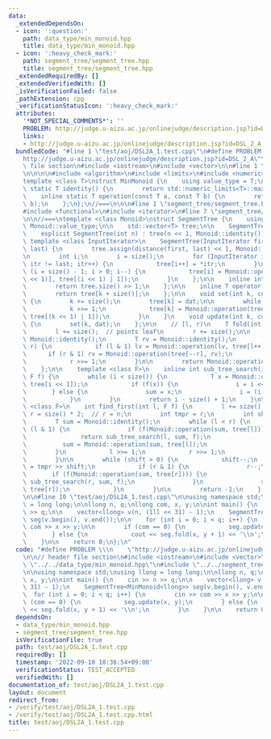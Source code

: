 ```yaml
---
data:
  _extendedDependsOn:
  - icon: ':question:'
    path: data_type/min_monoid.hpp
    title: data_type/min_monoid.hpp
  - icon: ':heavy_check_mark:'
    path: segment_tree/segment_tree.hpp
    title: segment_tree/segment_tree.hpp
  _extendedRequiredBy: []
  _extendedVerifiedWith: []
  _isVerificationFailed: false
  _pathExtension: cpp
  _verificationStatusIcon: ':heavy_check_mark:'
  attributes:
    '*NOT_SPECIAL_COMMENTS*': ''
    PROBLEM: http://judge.u-aizu.ac.jp/onlinejudge/description.jsp?id=DSL_2_A
    links:
    - http://judge.u-aizu.ac.jp/onlinejudge/description.jsp?id=DSL_2_A
  bundledCode: "#line 1 \"test/aoj/DSL2A_1.test.cpp\"\n#define PROBLEM \\\n    \"\
    http://judge.u-aizu.ac.jp/onlinejudge/description.jsp?id=DSL_2_A\"\n\n// header\
    \ file section\n#include <iostream>\n#include <vector>\n\n#line 1 \"data_type/min_monoid.hpp\"\
    \n\n\n\n#include <algorithm>\n#include <limits>\n#include <numeric>\n\n//===\n\
    template <class T>\nstruct MinMonoid {\n    using value_type = T;\n    inline\
    \ static T identity() {\n        return std::numeric_limits<T>::max();\n    };\n\
    \    inline static T operation(const T a, const T b) {\n        return std::min(a,\
    \ b);\n    };\n};\n//===\n\n\n#line 1 \"segment_tree/segment_tree.hpp\"\n\n\n\n\
    #include <functional>\n#include <iterator>\n#line 7 \"segment_tree/segment_tree.hpp\"\
    \n\n//===\ntemplate <class Monoid>\nstruct SegmentTree {\n    using T = typename\
    \ Monoid::value_type;\n\n    std::vector<T> tree;\n\n    SegmentTree() = default;\n\
    \    explicit SegmentTree(int n) : tree(n << 1, Monoid::identity()){};\n\n   \
    \ template <class InputIterator>\n    SegmentTree(InputIterator first, InputIterator\
    \ last) {\n        tree.assign(distance(first, last) << 1, Monoid::identity());\n\
    \n        int i;\n        i = size();\n        for (InputIterator itr = first;\
    \ itr != last; itr++) {\n            tree[i++] = *itr;\n        }\n        for\
    \ (i = size() - 1; i > 0; i--) {\n            tree[i] = Monoid::operation(tree[(i\
    \ << 1)], tree[(i << 1) | 1]);\n        }\n    };\n\n    inline int size() {\n\
    \        return tree.size() >> 1;\n    };\n\n    inline T operator[](int k) {\n\
    \        return tree[k + size()];\n    };\n\n    void set(int k, const T dat)\
    \ {\n        k += size();\n        tree[k] = dat;\n\n        while (k > 1) {\n\
    \            k >>= 1;\n            tree[k] = Monoid::operation(tree[(k << 1)],\
    \ tree[(k << 1) | 1]);\n        }\n    }\n    void update(int k, const T dat)\
    \ {\n        set(k, dat);\n    };\n\n    // [l, r)\n    T fold(int l, int r) {\n\
    \        l += size();  // points leaf\n        r += size();\n\n        T lv =\
    \ Monoid::identity();\n        T rv = Monoid::identity();\n        while (l <\
    \ r) {\n            if (l & 1) lv = Monoid::operation(lv, tree[l++]);\n      \
    \      if (r & 1) rv = Monoid::operation(tree[--r], rv);\n            l >>= 1;\n\
    \            r >>= 1;\n        }\n\n        return Monoid::operation(lv, rv);\n\
    \    };\n\n    template <class F>\n    inline int sub_tree_search(int i, T sum,\
    \ F f) {\n        while (i < size()) {\n            T x = Monoid::operation(sum,\
    \ tree[i << 1]);\n            if (f(x)) {\n                i = i << 1;\n     \
    \       } else {\n                sum = x;\n                i = (i << 1) | 1;\n\
    \            }\n        }\n        return i - size() + 1;\n    }\n\n    template\
    \ <class F>\n    int find_first(int l, F f) {\n        l += size();\n        int\
    \ r = size() * 2;  // r = n;\n        int tmpr = r;\n        int shift = 0;\n\n\
    \        T sum = Monoid::identity();\n        while (l < r) {\n            if\
    \ (l & 1) {\n                if (f(Monoid::operation(sum, tree[l]))) {\n     \
    \               return sub_tree_search(l, sum, f);\n                }\n      \
    \          sum = Monoid::operation(sum, tree[l]);\n                l++;\n    \
    \        }\n            l >>= 1;\n            r >>= 1;\n            shift++;\n\
    \        }\n\n        while (shift > 0) {\n            shift--;\n            r\
    \ = tmpr >> shift;\n            if (r & 1) {\n                r--;\n         \
    \       if (f(Monoid::operation(sum, tree[r]))) {\n                    return\
    \ sub_tree_search(r, sum, f);\n                }\n                sum = Monoid::operation(sum,\
    \ tree[r]);\n            }\n        }\n\n        return -1;\n    };\n};\n//===\n\
    \n\n#line 10 \"test/aoj/DSL2A_1.test.cpp\"\n\nusing namespace std;\nusing llong\
    \ = long long;\n\nllong n, q;\nllong com, x, y;\n\nint main() {\n    cin >> n\
    \ >> q;\n\n    vector<llong> v(n, (1ll << 31) - 1);\n    SegmentTree<MinMonoid<llong>>\
    \ seg(v.begin(), v.end());\n\n    for (int i = 0; i < q; i++) {\n        cin >>\
    \ com >> x >> y;\n\n        if (com == 0) {\n            seg.update(x, y);\n \
    \       } else {\n            cout << seg.fold(x, y + 1) << '\\n';\n        }\n\
    \    }\n\n    return 0;\n};\n"
  code: "#define PROBLEM \\\n    \"http://judge.u-aizu.ac.jp/onlinejudge/description.jsp?id=DSL_2_A\"\
    \n\n// header file section\n#include <iostream>\n#include <vector>\n\n#include\
    \ \"../../data_type/min_monoid.hpp\"\n#include \"../../segment_tree/segment_tree.hpp\"\
    \n\nusing namespace std;\nusing llong = long long;\n\nllong n, q;\nllong com,\
    \ x, y;\n\nint main() {\n    cin >> n >> q;\n\n    vector<llong> v(n, (1ll <<\
    \ 31) - 1);\n    SegmentTree<MinMonoid<llong>> seg(v.begin(), v.end());\n\n  \
    \  for (int i = 0; i < q; i++) {\n        cin >> com >> x >> y;\n\n        if\
    \ (com == 0) {\n            seg.update(x, y);\n        } else {\n            cout\
    \ << seg.fold(x, y + 1) << '\\n';\n        }\n    }\n\n    return 0;\n};\n"
  dependsOn:
  - data_type/min_monoid.hpp
  - segment_tree/segment_tree.hpp
  isVerificationFile: true
  path: test/aoj/DSL2A_1.test.cpp
  requiredBy: []
  timestamp: '2022-09-10 18:36:54+09:00'
  verificationStatus: TEST_ACCEPTED
  verifiedWith: []
documentation_of: test/aoj/DSL2A_1.test.cpp
layout: document
redirect_from:
- /verify/test/aoj/DSL2A_1.test.cpp
- /verify/test/aoj/DSL2A_1.test.cpp.html
title: test/aoj/DSL2A_1.test.cpp
---
```

